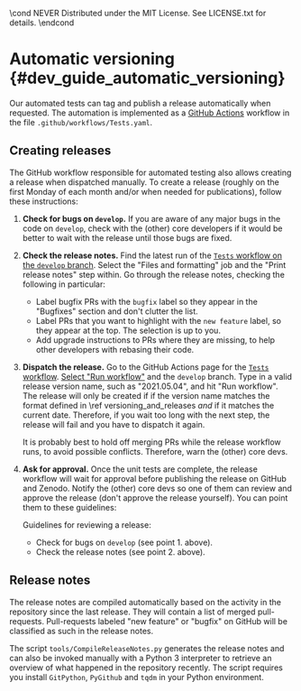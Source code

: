 \cond NEVER
Distributed under the MIT License.
See LICENSE.txt for details.
\endcond

# Automatic versioning {#dev_guide_automatic_versioning}

Our automated tests can tag and publish a release automatically when requested.
The automation is implemented as a [GitHub
Actions](https://docs.github.com/actions) workflow in the file
`.github/workflows/Tests.yaml`.

## Creating releases

The GitHub workflow responsible for automated testing also allows creating a
release when dispatched manually. To create a release (roughly on the first
Monday of each month and/or when needed for publications), follow these
instructions:

1. **Check for bugs on `develop`.** If you are aware of any major bugs in the
   code on `develop`, check with the (other) core developers if it would be
   better to wait with the release until those bugs are fixed.
2. **Check the release notes.** Find the latest run of the [`Tests` workflow
   on the `develop` branch](https://github.com/sxs-collaboration/spectre/actions/workflows/Tests.yaml?query=branch%3Adevelop). Select the "Files and formatting" job and the
   "Print release notes" step within. Go through the release notes, checking
   the following in particular:
   - Label bugfix PRs with the `bugfix` label so they appear in the "Bugfixes"
     section and don't clutter the list.
   - Label PRs that you want to highlight with the `new feature` label, so they
     appear at the top. The selection is up to you.
   - Add upgrade instructions to PRs where they are missing, to help other
     developers with rebasing their code.
3. **Dispatch the release.** Go to the GitHub Actions page for the [`Tests`
   workflow](https://github.com/sxs-collaboration/spectre/actions/workflows/Tests.yaml?query=branch%3Adevelop).
   [Select "Run workflow"](https://docs.github.com/actions/managing-workflow-runs/manually-running-a-workflow)
   and the `develop` branch. Type in a valid release version name, such as
   "2021.05.04", and hit "Run workflow". The release will only be created if
   if the version name matches the format defined in
   \ref versioning_and_releases _and_ if it matches the current date. Therefore,
   if you wait too long with the next step, the release will fail and you have
   to dispatch it again.

   It is probably best to hold off merging PRs while the release workflow runs,
   to avoid possible conflicts. Therefore, warn the (other) core devs.
4. **Ask for approval.** Once the unit tests are complete, the release workflow
   will wait for approval before publishing the release on GitHub and Zenodo.
   Notify the (other) core devs so one of them can review and approve the
   release (don't approve the release yourself). You can point them to these
   guidelines:

   Guidelines for reviewing a release:
   - Check for bugs on `develop` (see point 1. above).
   - Check the release notes (see point 2. above).

## Release notes

The release notes are compiled automatically based on the activity in the
repository since the last release. They will contain a list of merged
pull-requests. Pull-requests labeled "new feature" or "bugfix" on GitHub
will be classified as such in the release notes.

The script `tools/CompileReleaseNotes.py` generates the release notes and can
also be invoked manually with a Python 3 interpreter to retrieve an overview of
what happened in the repository recently. The script requires you install
`GitPython`, `PyGithub` and `tqdm` in your Python environment.
